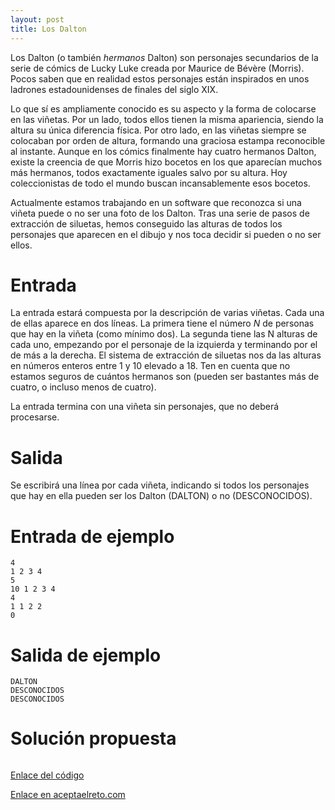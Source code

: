 ```yaml
---
layout: post
title: Los Dalton
---
```


Los Dalton (o también _hermanos_ Dalton) son personajes secundarios de la serie de cómics de Lucky Luke creada por Maurice de Bévère (Morris). Pocos saben que en realidad estos personajes están inspirados en unos ladrones estadounidenses de finales del siglo XIX.

Lo que sí es ampliamente conocido es su aspecto y la forma de colocarse en las viñetas. Por un lado, todos ellos tienen la misma apariencia, siendo la altura su única diferencia física. Por otro lado, en las viñetas siempre se colocaban por orden de altura, formando una graciosa estampa reconocible al instante. Aunque en los cómics finalmente hay cuatro hermanos Dalton, existe la creencia de que Morris hizo bocetos en los que aparecían muchos más hermanos, todos exactamente iguales salvo por su altura. Hoy coleccionistas de todo el mundo buscan incansablemente esos bocetos.

Actualmente estamos trabajando en un software que reconozca si una viñeta puede o no ser una foto de los Dalton. Tras una serie de pasos de extracción de siluetas, hemos conseguido las alturas de todos los personajes que aparecen en el dibujo y nos toca decidir si pueden o no ser ellos.

# Entrada

La entrada estará compuesta por la descripción de varias viñetas. Cada una de ellas aparece en dos líneas. La primera tiene el número _N_ de personas que hay en la viñeta (como mínimo dos). La segunda tiene las N alturas de cada uno, empezando por el personaje de la izquierda y terminando por el de más a la derecha. El sistema de extracción de siluetas nos da las alturas en números enteros entre 1 y 10 elevado a 18. Ten en cuenta que no estamos seguros de cuántos hermanos son (pueden ser bastantes más de cuatro, o incluso menos de cuatro).

La entrada termina con una viñeta sin personajes, que no deberá procesarse.

# Salida

Se escribirá una línea por cada viñeta, indicando si todos los personajes que hay en ella pueden ser los Dalton (DALTON) o no (DESCONOCIDOS).

# Entrada de ejemplo

```
4
1 2 3 4
5
10 1 2 3 4
4
1 1 2 2
0
```

# Salida de ejemplo

```
DALTON
DESCONOCIDOS
DESCONOCIDOS
```
# Solución propuesta

``` python

```

[Enlace del código](https://github.com/israelem/aceptaelreto/blob/master/codes/2018-02-19-dalton.py)

[Enlace en aceptaelreto.com](https://www.aceptaelreto.com/problem/statement.php?id=245)
